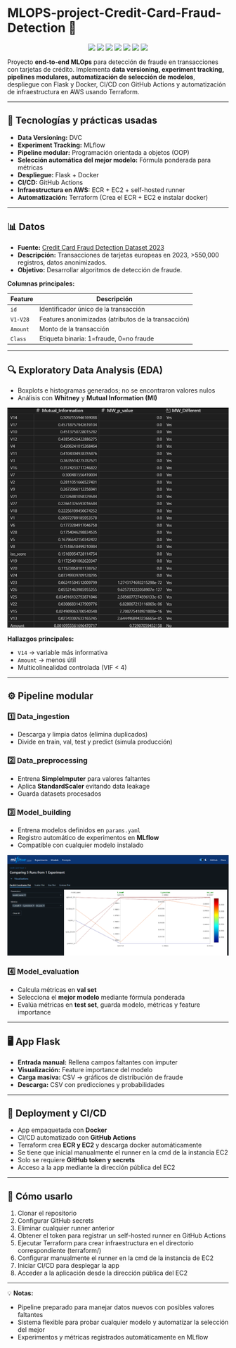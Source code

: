 # MLOPS-project-Credit-Card-Fraud-Detection 🚀

<p align="center">
  <img src="https://img.shields.io/badge/Python-3.11-blue" /> 
  <img src="https://img.shields.io/badge/DVC-data--versioning-green" /> 
  <img src="https://img.shields.io/badge/MLflow-experiments-orange" /> 
  <img src="https://img.shields.io/badge/Docker-container-blue" /> 
  <img src="https://img.shields.io/badge/CI%2FCD-GitHub%20Actions-brightgreen" /> 
  <img src="https://img.shields.io/badge/AWS-ECR%2BEC2-yellow" /> 
  <img src="https://img.shields.io/badge/Terraform%20%2B%20AWS-💠%2B%F0%9F%8C%99-6DB33F" />
</p>

Proyecto **end-to-end MLOps** para detección de fraude en transacciones con tarjetas de crédito. Implementa **data versioning, experiment tracking, pipelines modulares, automatización de selección de modelos**, despliegue con Flask y Docker, CI/CD con GitHub Actions y automatización de infraestructura en AWS usando Terraform.

---

## 🔹 Tecnologías y prácticas usadas

- **Data Versioning:** DVC  
- **Experiment Tracking:** MLflow  
- **Pipeline modular:** Programación orientada a objetos (OOP)  
- **Selección automática del mejor modelo:** Fórmula ponderada para métricas  
- **Despliegue:** Flask + Docker  
- **CI/CD:** GitHub Actions  
- **Infraestructura en AWS:** ECR + EC2 + self-hosted runner  
- **Automatización:** Terraform (Crea el ECR + EC2 e instalar docker)

---

## 📊 Datos

- **Fuente:** [Credit Card Fraud Detection Dataset 2023](https://www.kaggle.com/datasets/nelgiriyewithana/credit-card-fraud-detection-dataset-2023/data)  
- **Descripción:** Transacciones de tarjetas europeas en 2023, >550,000 registros, datos anonimizados.  
- **Objetivo:** Desarrollar algoritmos de detección de fraude.

**Columnas principales:**

| Feature | Descripción |
|---------|------------|
| `id` | Identificador único de la transacción |
| `V1-V28` | Features anonimizadas (atributos de la transacción) |
| `Amount` | Monto de la transacción |
| `Class` | Etiqueta binaria: 1=fraude, 0=no fraude |

---

## 🔍 Exploratory Data Analysis (EDA)

- Boxplots e histogramas generados; no se encontraron valores nulos  
- Análisis con **Whitney** y **Mutual Information (MI)**  
<p align="center">
  <img src="images/MI.png" alt="Mutual Information + Whitney" width="700"/>
</p>

**Hallazgos principales:**

- `V14` → variable más informativa  
- `Amount` → menos útil  
- Multicolinealidad controlada (VIF < 4)  

---

## ⚙ Pipeline modular

### 1️⃣ Data_ingestion
- Descarga y limpia datos (elimina duplicados)  
- Divide en train, val, test y predict (simula producción)

### 2️⃣ Data_preprocessing
- Entrena **SimpleImputer** para valores faltantes  
- Aplica **StandardScaler** evitando data leakage  
- Guarda datasets procesados

### 3️⃣ Model_building
- Entrena modelos definidos en `params.yaml`  
- Registro automático de experimentos en **MLflow**  
- Compatible con cualquier modelo instalado
<p align="center">
  <img src="images/mlflow_experiments.png" alt="MLflow experiments" width="700"/>
</p>


### 4️⃣ Model_evaluation
- Calcula métricas en **val set**  
- Selecciona el **mejor modelo** mediante fórmula ponderada  
- Evalúa métricas en **test set**, guarda modelo, métricas y feature importance

---

## 🖥 App Flask

- **Entrada manual:** Rellena campos faltantes con imputer  
- **Visualización:** Feature importance del modelo  
- **Carga masiva:** CSV → gráficos de distribución de fraude  
- **Descarga:** CSV con predicciones y probabilidades

---

## 🚀 Deployment y CI/CD

- App empaquetada con **Docker**  
- CI/CD automatizado con **GitHub Actions**  
- Terraform crea **ECR y EC2** y descarga docker automáticamente
- Se tiene que inicial manualmente el runner en la cmd de la instancia EC2 
- Solo se requiere **GitHub token y secrets**  
- Acceso a la app mediante la dirección pública del EC2

---

## 🔧 Cómo usarlo

1. Clonar el repositorio
2. Configurar GitHub secrets
3. Eliminar cualquier runner anterior
4. Obtener el token para registrar un self-hosted runner en GitHub Actions
5. Ejecutar Terraform para crear infraestructura en el directorio correspondiente (terraform/)
6. Configurar manualmente el runner en la cmd de la instancia de EC2
7. Iniciar CI/CD para desplegar la app
8. Acceder a la aplicación desde la dirección pública del EC2

---

💡 **Notas:**  
- Pipeline preparado para manejar datos nuevos con posibles valores faltantes  
- Sistema flexible para probar cualquier modelo y automatizar la selección del mejor  
- Experimentos y métricas registrados automáticamente en MLflow
